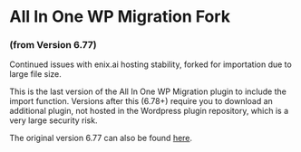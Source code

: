 # All In One WP Migration Fork ###
### (from Version 6.77) ###

Continued issues with enix.ai hosting stability, forked for importation due to large file size.

This is the last version of the All In One WP Migration plugin to include the import function. Versions after this (6.78+) require you to download an additional plugin, not hosted in the Wordpress plugin repository, which is a very large security risk. 

The original version 6.77 can also be found [here](https://downloads.wordpress.org/plugin/all-in-one-wp-migration.6.77.zip). 
